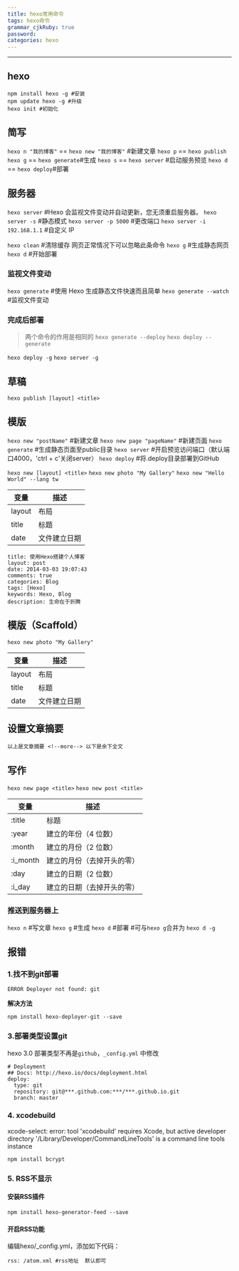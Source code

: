 ```yaml
---
title: hexo常用命令
tags: hexo命令
grammar_cjkRuby: true
password: 
categories: hexo
---
```

<hr>

## hexo

```
npm install hexo -g #安装  
npm update hexo -g #升级  
hexo init #初始化

```

## 简写

`hexo n "我的博客"` == `hexo new "我的博客"` #新建文章
`hexo p` == `hexo publish`
`hexo g` == `hexo generate`#生成
`hexo s` == `hexo server` #启动服务预览
`hexo d` == `hexo deploy`#部署

## 服务器

`hexo server` #Hexo 会监视文件变动并自动更新，您无须重启服务器。
`hexo server -s` #静态模式
`hexo server -p 5000` #更改端口
`hexo server -i 192.168.1.1` #自定义 IP

`hexo clean` #清除缓存 网页正常情况下可以忽略此条命令
`hexo g` #生成静态网页
`hexo d` #开始部署

### 监视文件变动

`hexo generate` #使用 Hexo 生成静态文件快速而且简单
`hexo generate --watch` #监视文件变动

### 完成后部署

> 
> 
> 两个命令的作用是相同的
> `hexo generate --deploy`
> `hexo deploy --generate`
> 
> 

`hexo deploy -g`
`hexo server -g`

## 草稿

`hexo publish [layout] <title>`

## 模版

`hexo new "postName"` #新建文章
`hexo new page "pageName"` #新建页面
`hexo generate` #生成静态页面至public目录
`hexo server` #开启预览访问端口（默认端口4000，'ctrl + c'关闭server）
`hexo deploy` #将.deploy目录部署到GitHub

`hexo new [layout] <title>`
`hexo new photo "My Gallery"`
`hexo new "Hello World" --lang tw`

| 变量 | 描述 |
| --- | --- |
| layout | 布局 |
| title | 标题 |
| date | 文件建立日期 |

```
title: 使用Hexo搭建个人博客
layout: post
date: 2014-03-03 19:07:43
comments: true
categories: Blog
tags: [Hexo]
keywords: Hexo, Blog
description: 生命在于折腾

```

## 模版（Scaffold）

`hexo new photo "My Gallery"`

| 变量 | 描述 |
| --- | --- |
| layout | 布局 |
| title | 标题 |
| date | 文件建立日期 |

## 设置文章摘要

```
以上是文章摘要 <!--more--> 以下是余下全文 

```

## 写作

`hexo new page <title>`
`hexo new post <title>`

| 变量 | 描述 |
| --- | --- |
| :title | 标题 |
| :year | 建立的年份（4 位数） |
| :month | 建立的月份（2 位数） |
| :i_month | 建立的月份（去掉开头的零） |
| :day | 建立的日期（2 位数） |
| :i_day | 建立的日期（去掉开头的零） |

### 推送到服务器上

`hexo n` #写文章
`hexo g` #生成
`hexo d` #部署 #可与`hexo g`合并为 `hexo d -g`

## 报错

### 1.找不到git部署

```
ERROR Deployer not found: git

```

**解决方法**

`npm install hexo-deployer-git --save`

### 3.部署类型设置git

hexo 3.0 部署类型不再是`github`，`_config.yml` 中修改

```
# Deployment
## Docs: http://hexo.io/docs/deployment.html
deploy:
  type: git
  repository: git@***.github.com:***/***.github.io.git
  branch: master

```

### 4\. xcodebuild

xcode-select: error: tool 'xcodebuild' requires Xcode, but active developer directory '/Library/Developer/CommandLineTools' is a command line tools instance

`npm install bcrypt`

### 5\. RSS不显示

#### 安装RSS插件

`npm install hexo-generator-feed --save`

#### 开启RSS功能

编辑hexo/_config.yml，添加如下代码：

```
rss: /atom.xml #rss地址  默认即可
```
